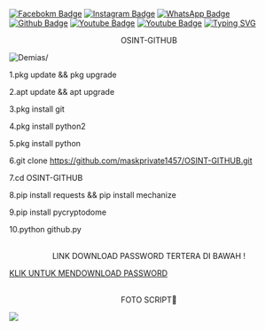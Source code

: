 [![Facebokm Badge](https://img.shields.io/badge/-facebook.demias-blue?style=flat&logo=Facebook&logoColor=white&link=https://www.facebook.com/profile.php?id=100055386134167.qwerty69/)](https://www.facebook.com/profile.php?id=100055386134167.qwerty69) [![Instagram Badge](https://img.shields.io/badge/-instagram.demias_-f01397?style=flat&logo=Instagram&logoColor=white&link=https://www.instagram.com/mask_private1457.qwerty_/)](https://www.instagram.com/mask_private1457.qwerty_/) [![WhatsApp Badge](https://img.shields.io/badge/-6289667838732-green?style=flat&logo=WhatsApp&logoColor=white&link=https://wa.me/6289667838732/)](https://wa.me/6289667838732/) [![Github Badge](https://img.shields.io/badge/-maskprivate1457-black?style=flat&logo=Github&logoColor=white&link=https://github.com/maskprivate1457/)](https://github.com/maskprivate1457) [![Youtube Badge](https://img.shields.io/badge/-Learn&Tutorial-red?style=flat&logo=Youtube&logoColor=white&link=https://youtube.com/@LearnTutorial864.qwerty69/)](https://youtube.com/@LearnTutorial864.qwerty69) [![Youtube Badge](https://img.shields.io/badge/-TutorialTermux-red?style=flat&logo=Youtube&logoColor=white&link=https://youtube.com/@TutorialTermux.qwerty69/)](https://youtube.com/@TutorialTermux.qwerty69)
[![Typing SVG](https://readme-typing-svg.herokuapp.com?font=Koulen&size=25&duration=5000&color=light&center=true&vCenter=true&multiline=true&width=600&lines=Osint+-+Github+,Jangan+Lupa+Follow+Dan+Kasih+Star)](https://git.io/typing-svg)
<p align="center">OSINT-GITHUB</p>
<p align=left> <img src=https://komarev.com/ghpvc/?username=maskprivate1457 alt=Demias/> </p>

1.pkg update && pkg upgrade 

2.apt update && apt upgrade 

3.pkg install git 

4.pkg install python2 

5.pkg install python 

6.git clone https://github.com/maskprivate1457/OSINT-GITHUB.git

7.cd OSINT-GITHUB

8.pip install requests && pip install mechanize 

9.pip install pycryptodome

10.python github.py 
<br>
<br>
<p align="center">LINK DOWNLOAD PASSWORD TERTERA DI BAWAH !</p>
<a href="https://sfile.mobi/fRtCjpbWdq7">KLIK UNTUK MENDOWNLOAD PASSWORD</a>
<br>
<br>
<p align="center">FOTO SCRIPT🗿</p>
<img src="https://i.top4top.io/p_2583d7aun0.jpg"</img>

